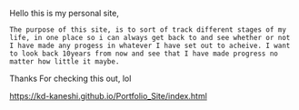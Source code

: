 Hello this is my personal site, 

    The purpose of this site, is to sort of track different stages of my life, in one place so i can always get back to and see whether or not I have made any progess in whatever I have set out to acheive. I want to look back 10years from now and see that I have made progress no matter how little it maybe. 

Thanks For checking this out, lol

https://kd-kaneshi.github.io/Portfolio_Site/index.html

